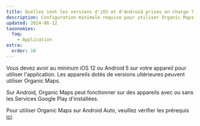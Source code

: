 ```yaml
---
title: Quelles sont les versions d'iOS et d'Android prises en charge ?
description: Configuration minimale requise pour utiliser Organic Maps sur les appareils Android et iOS
updated: 2024-06-12
taxonomies:
  faq:
    - Application
extra:
  order: 10
---
```


Vous devez avoir au mininum iOS 12 ou Android 5 sur votre appareil pour utiliser l'application. Les appareils dotés de versions ultérieures peuvent utiliser Organic Maps.

Sur Android, Organic Maps peut fonctionner sur des appareils avec ou sans les Services Google Play d'installées.

Pour utiliser Organic Maps sur Android Auto, veuillez vérifier les prérequis [ici](../comment-utiliser-android-auto/).
